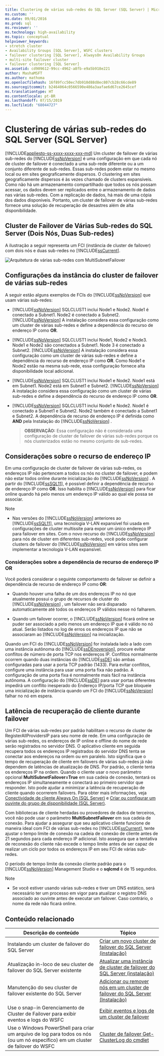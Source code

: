 ```yaml
---
title: Clustering de várias sub-redes do SQL Server (SQL Server) | Microsoft Docs
ms.custom: ''
ms.date: 09/01/2016
ms.prod: sql
ms.reviewer: ''
ms.technology: high-availability
ms.topic: conceptual
helpviewer_keywords:
- stretch cluster
- Availability Groups [SQL Server], WSFC clusters
- failover clustering [SQL Server], AlwaysOn Availability Groups
- multi-site failover cluster
- failover clustering [SQL Server]
ms.assetid: cd909612-99cc-4962-a8fb-e9a5b918e221
author: MashaMSFT
ms.author: mathoma
ms.openlocfilehash: 16f89fcc50ec7db910d88d8ec807cb28c66cde89
ms.sourcegitcommit: b2464064c0566590e486a3aafae6d67ce2645cef
ms.translationtype: HT
ms.contentlocale: pt-BR
ms.lasthandoff: 07/15/2019
ms.locfileid: "68044727"
---
```

# <a name="sql-server-multi-subnet-clustering-sql-server"></a>Clustering de várias sub-redes do SQL Server (SQL Server)
[!INCLUDE[appliesto-ss-xxxx-xxxx-xxx-md](../../../includes/appliesto-ss-xxxx-xxxx-xxx-md.md)]
  Um cluster de failover de várias sub-redes do [!INCLUDE[ssNoVersion](../../../includes/ssnoversion-md.md)] é uma configuração em que cada nó de cluster de failover é conectado a uma sub-rede diferente ou a um conjunto diferente de sub-redes. Essas sub-redes podem estar no mesmo local ou em sites geograficamente dispersos. O clustering em sites geograficamente dispersos é às vezes chamado de clusters expansíveis. Como não há um armazenamento compartilhado que todos os nós possam acessar, os dados devem ser replicados entre o armazenamento de dados nas várias sub-redes. Com a replicação de dados, há mais de uma cópia dos dados disponíveis. Portanto, um cluster de failover de várias sub-redes fornece uma solução de recuperação de desastres além de alta disponibilidade.  
  
   
##  <a name="VisualElement"></a> Cluster de Failover de Várias Sub-redes do SQL Server (Dois Nós, Duas Sub-redes)  
 A ilustração a seguir representa um FCI (instância de cluster de failover) com dois nós e duas sub-redes no [!INCLUDE[ssCurrent](../../../includes/sscurrent-md.md)].  
  
 ![Arquitetura de várias sub-redes com MultiSubnetFailover](../../../sql-server/failover-clusters/windows/media/multi-subnet-architecture-withmultisubnetfailoverparam.png "Arquitetura de várias sub-redes com MultiSubnetFailover")  
  
  
##  <a name="Configurations"></a> Configurações da instância do cluster de failover de várias sub-redes  
 A seguir estão alguns exemplos de FCIs do [!INCLUDE[ssNoVersion](../../../includes/ssnoversion-md.md)] que usam várias sub-redes:  
  
-   [!INCLUDE[ssNoVersion](../../../includes/ssnoversion-md.md)] SQLCLUST1 inclui Node1 e Node2. Node1 é conectado a Subnet1. Node2 é conectado a Subnet2. [!INCLUDE[ssNoVersion](../../../includes/ssnoversion-md.md)] A instalação considera essa configuração como um cluster de várias sub-redes e define a dependência do recurso de endereço IP como **OR**.  
  
-   [!INCLUDE[ssNoVersion](../../../includes/ssnoversion-md.md)] SQLCLUST1 inclui Node1, Node2 e Node3. Node1 e Node2 são conectados a Subnet1. Node 3 é conectado a Subnet2. [!INCLUDE[ssNoVersion](../../../includes/ssnoversion-md.md)] A instalação considera essa configuração como um cluster de várias sub-redes e define a dependência do recurso de endereço IP como **OR**. Como Node1 e Node2 estão na mesma sub-rede, essa configuração fornece alta disponibilidade local adicional.  
  
-   [!INCLUDE[ssNoVersion](../../../includes/ssnoversion-md.md)] SQLCLUST1 inclui Node1 e Node2. Node1 está em Subnet1. Node2 está em Subnet1 e Subnet2. [!INCLUDE[ssNoVersion](../../../includes/ssnoversion-md.md)] A instalação considera essa configuração como um cluster de várias sub-redes e define a dependência do recurso de endereço IP como **OR**.  
  
-   [!INCLUDE[ssNoVersion](../../../includes/ssnoversion-md.md)] SQLCLUST1 inclui Node1 e Node2. Node1 é conectado a Subnet1 e Subnet2. Node2 também é conectado a Subnet1 e Subnet2. A dependência de recurso de endereço IP é definida como **AND** pela Instalação do [!INCLUDE[ssNoVersion](../../../includes/ssnoversion-md.md)] .  
  
    > **OBSERVAÇÃO:** Essa configuração não é considerada uma configuração de cluster de failover de várias sub-redes porque os nós clusterizados estão no mesmo conjunto de sub-redes.  
  
##  <a name="ComponentsAndConcepts"></a> Considerações sobre o recurso de endereço IP  
 Em uma configuração de cluster de failover de várias sub-redes, os endereços IP não pertencem a todos os nós no cluster de failover, e podem não estar todos online durante inicialização do [!INCLUDE[ssNoVersion](../../../includes/ssnoversion-md.md)] . A partir do [!INCLUDE[ssSQL11](../../../includes/sssql11-md.md)], é possível definir a dependência de recurso de endereço IP como **OR**. Isso habilita o [!INCLUDE[ssNoVersion](../../../includes/ssnoversion-md.md)] para ficar online quando há pelo menos um endereço IP válido ao qual ele possa se associar.  
  
  > [!NOTE] 
  > - Nas versões do [!INCLUDE[ssNoVersion](../../../includes/ssnoversion-md.md)] anteriores ao [!INCLUDE[ssSQL11](../../../includes/sssql11-md.md)], uma tecnologia V-LAN expansível foi usada em configurações de cluster multissite para expor um único endereço IP para failover em sites. Com o novo recurso do [!INCLUDE[ssNoVersion](../../../includes/ssnoversion-md.md)] para nós de cluster em diferentes sub-redes, você pode configurar clusters de failover do [!INCLUDE[ssNoVersion](../../../includes/ssnoversion-md.md)] em vários sites sem implementar a tecnologia V-LAN expansível.  

  
### <a name="ip-address-resource-or-dependency-considerations"></a>Considerações sobre a dependência de recurso de endereço IP OR  
 Você poderá considerar o seguinte comportamento de failover se definir a dependência de recurso de endereço IP como **OR**:  
  
-   Quando houver uma falha de um dos endereços IP no nó que atualmente possui o grupo de recursos de cluster do [!INCLUDE[ssNoVersion](../../../includes/ssnoversion-md.md)] , um failover não será disparado automaticamente até todos os endereços IP válidos nesse nó falharem.  
  
-   Quando um failover ocorrer, o [!INCLUDE[ssNoVersion](../../../includes/ssnoversion-md.md)] ficará online se puder ser associado a pelo menos um endereço IP que é válido no nó atual. Serão listados no log de erros os endereços IP que não se associaram ao [!INCLUDE[ssNoVersion](../../../includes/ssnoversion-md.md)] na inicialização.  
  
   
 Quando um FCI do [!INCLUDE[ssNoVersion](../../../includes/ssnoversion-md.md)] for instalada lado a lado com uma instância autônoma do [!INCLUDE[ssDEnoversion](../../../includes/ssdenoversion-md.md)], procure evitar conflitos de número de porta TCP nos endereços IP. Conflitos normalmente ocorrem quando duas instâncias do [!INCLUDE[ssDE](../../../includes/ssde-md.md)] são ambas configuradas para usar a porta TCP padrão (1433). Para evitar conflitos, configure uma instância para usar uma porta fixa não padrão. A configuração de uma porta fixa é normalmente mais fácil na instância autônoma. A configuração do [!INCLUDE[ssDE](../../../includes/ssde-md.md)] para usar portas diferentes impedirá um conflito inesperado do Endereço IP/porta TCP que bloqueie uma inicialização de instância quando um FCI do [!INCLUDE[ssNoVersion](../../../includes/ssnoversion-md.md)] falhar no nó em espera.  
  
##  <a name="DNS"></a> Latência de recuperação de cliente durante failover  
 Um FCI de várias sub-redes por padrão habilitam o recurso de cluster de RegisterAllProvidersIP para seu nome de rede. Em uma configuração de várias sub-redes, os endereços de IP online e offline do nome de rede serão registrados no servidor DNS. O aplicativo cliente em seguida recupera todos os endereços IP registrados do servidor DNS tenta se conectar aos endereços na ordem ou em paralelo. Isto significa que o tempo de recuperação de cliente em failovers de várias sub-redes já não dependem de latências de atualização de DNS. Por padrão, o cliente tenta os endereços IP na ordem. Quando o cliente usar o novo parâmetro opcional **MultiSubnetFailover=True** em sua cadeia de conexão, tentará os endereços IP simultaneamente e conectará ao primeiro servidor que responder. Isto pode ajudar a minimizar a latência de recuperação de cliente quando ocorrerem failovers. Para obter mais informações, veja [Conectividade de cliente Always On (SQL Server)](../../../database-engine/availability-groups/windows/always-on-client-connectivity-sql-server.md) e [Criar ou configurar um ouvinte do grupo de disponibilidade (SQL Server)](../../../database-engine/availability-groups/windows/create-or-configure-an-availability-group-listener-sql-server.md).  
  
 Com bibliotecas de cliente herdadas ou provedores de dados de terceiros, você não pode usar o parâmetro **MultiSubnetFailover** em sua cadeia de conexão. Para ajudar a assegurar que seu aplicativo cliente funcione de maneira ideal com FCI de várias sub-redes no [!INCLUDE[ssCurrent](../../../includes/sscurrent-md.md)], tente ajustar o tempo limite de conexão na cadeia de conexão de cliente antes de 21 segundos para cada endereço IP adicional. Isto assegura que a tentativa de reconexão do cliente não excede o tempo limite antes de ser capaz de realizar um ciclo por todos os endereços IP em seu FCI de várias sub-redes.  
  
 O período de tempo limite da conexão cliente padrão para o [!INCLUDE[ssNoVersion](../../../includes/ssnoversion-md.md)] Management Studio e o **sqlcmd** é de 15 segundos.  
 
 > [!NOTE]
 > - Se você estiver usando várias sub-redes e tiver um DNS estático, será necessário ter um processo em vigor para atualizar o registro DNS associado ao ouvinte antes de executar um failover. Caso contrário, o nome da rede não ficará online.
  
   
##  <a name="RelatedContent"></a> Conteúdo relacionado  
  
|Descrição do conteúdo|Tópico|  
|-------------------------|-----------|  
|Instalando um cluster de failover do SQL Server|[Criar um novo cluster de failover do SQL Server (instalação)](../../../sql-server/failover-clusters/install/create-a-new-sql-server-failover-cluster-setup.md)|  
|Atualização in-loco de seu cluster de failover do SQL Server existente|[Atualizar uma instância de cluster de failover do SQL Server &#40;instalação&#41;](../../../sql-server/failover-clusters/windows/upgrade-a-sql-server-failover-cluster-instance-setup.md)|  
|Manutenção do seu cluster de failover existente do SQL Server|[Adicionar ou remover nós em um cluster de failover do SQL Server &#40;Instalação&#41;](../../../sql-server/failover-clusters/install/add-or-remove-nodes-in-a-sql-server-failover-cluster-setup.md)|  
|Use o snap-in Gerenciamento de Cluster de Failover para exibir eventos e logs do WSFC|[Exibir eventos e logs de um cluster de failover](https://technet.microsoft.com/library/cc772342\(WS.10\).aspx)|  
|Use o Windows PowerShell para criar um arquivo de log para todos os nós (ou um nó específico) em um cluster de failover do WSFC|[Cluster de failover Get-ClusterLog do cmdlet](https://technet.microsoft.com/library/ee461045.aspx)|  
  

  
  
